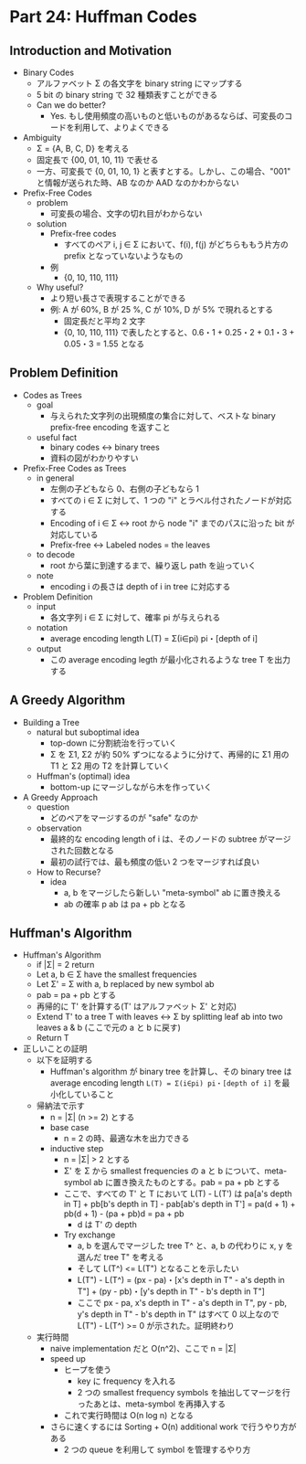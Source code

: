 # Part 24: Huffman Codes

## Introduction and Motivation

- Binary Codes
  - アルファベット Σ の各文字を binary string にマップする
  - 5 bit の binary string で 32 種類表すことができる
  - Can we do better?
    - Yes. もし使用頻度の高いものと低いものがあるならば、可変長のコードを利用して、よりよくできる
- Ambiguity
  - Σ = {A, B, C, D} を考える
  - 固定長で {00, 01, 10, 11} で表せる
  - 一方、可変長で {0, 01, 10, 1} と表すとする。しかし、この場合、"001" と情報が送られた時、AB なのか AAD なのかわからない
- Prefix-Free Codes
  - problem
    - 可変長の場合、文字の切れ目がわからない
  - solution
    - Prefix-free codes
      - すべてのペア i, j ∈ Σ において、f(i), f(j) がどちらももう片方の prefix となっていないようなもの
    - 例
      - {0, 10, 110, 111}
  - Why useful?
    - より短い長さで表現することができる
    - 例: A が 60%, B が 25 %, C が 10%, D が 5% で現れるとする
      - 固定長だと平均 2 文字
      - {0, 10, 110, 111} で表したとすると、0.6・1 + 0.25・2 + 0.1・3 + 0.05・3 = 1.55 となる

## Problem Definition

- Codes as Trees
  - goal
    - 与えられた文字列の出現頻度の集合に対して、ベストな binary prefix-free encoding を返すこと
  - useful fact
    - binary codes <-> binary trees
    - 資料の図がわかりやすい
- Prefix-Free Codes as Trees
  - in general
    - 左側の子どもなら 0、右側の子どもなら 1
    - すべての i ∈ Σ に対して、1 つの "i" とラベル付されたノードが対応する
    - Encoding of i ∈ Σ <-> root から node "i" までのパスに沿った bit が対応している
    - Prefix-free <-> Labeled nodes = the leaves
  - to decode
    - root から葉に到達するまで、繰り返し path を辿っていく
  - note
    - encoding i の長さは depth of i in tree に対応する
- Problem Definition
  - input
    - 各文字列 i ∈ Σ に対して、確率 pi が与えられる
  - notation
    - average encoding length L(T) = Σ(i∈pi) pi・[depth of i]
  - output
    - この average encoding legth が最小化されるような tree T を出力する

## A Greedy Algorithm

- Building a Tree
  - natural but suboptimal idea
    - top-down に分割統治を行っていく
    - Σ を Σ1, Σ2 が約 50% ずつになるように分けて、再帰的に Σ1 用の T1 と Σ2 用の T2 を計算していく
  - Huffman's (optimal) idea
    - bottom-up にマージしながら木を作っていく
- A Greedy Approach
  - question
    - どのペアをマージするのが "safe" なのか
  - observation
    - 最終的な encoding length of i は、そのノードの subtree がマージされた回数となる
    - 最初の試行では、最も頻度の低い 2 つをマージすれば良い
  - How to Recurse?
    - idea
      - a, b をマージしたら新しい "meta-symbol" ab に置き換える
      - ab の確率 p ab は pa + pb となる

## Huffman's Algorithm

- Huffman's Algorithm
  - if |Σ| = 2 return
  - Let a, b ∈ Σ have the smallest frequencies
  - Let Σ' = Σ with a, b replaced by new symbol ab
  - pab = pa + pb とする
  - 再帰的に T' を計算する(T' はアルファベット Σ' と対応)
  - Extend T' to a tree T with leaves <-> Σ by splitting leaf ab into two leaves a & b (ここで元の a と b に戻す)
  - Return T
- 正しいことの証明
  - 以下を証明する
    - Huffman's algorithm が binary tree を計算し、その binary tree は average encoding length `L(T) = Σ(i∈pi) pi・[depth of i]` を最小化していること
  - 帰納法で示す
    - n = |Σ| (n >= 2) とする
    - base case
      - n = 2 の時、最適な木を出力できる
    - inductive step
      - n = |Σ| > 2 とする
      - Σ' を Σ から smallest frequencies の a と b について、meta-symbol ab に置き換えたものとする。pab = pa + pb とする
      - ここで、すべての T' と T において L(T) - L(T') は pa[a's depth in T] + pb[b's depth in T] - pab[ab's depth in T'] = pa(d + 1) + pb(d + 1) - (pa + pb)d = pa + pb
        - d は T' の depth
      - Try exchange
        - a, b を選んでマージした tree T^ と、a, b の代わりに x, y を選んだ tree T" を考える
        - そして L(T^) <= L(T") となることを示したい
        - L(T") - L(T^) = (px - pa)・[x's depth in T" - a's depth in T"] + (py - pb)・[y's depth in T" - b's depth in T"]
        - ここで px - pa, x's depth in T" - a's depth in T", py - pb, y's depth in T" - b's depth in T" はすべて 0 以上なので L(T") - L(T^) >= 0 が示された。証明終わり
  - 実行時間
    - naive implementation だと O(n^2)、ここで n = |Σ|
    - speed up
      - ヒープを使う
        - key に frequency を入れる
        - 2 つの smallest frequency symbols を抽出してマージを行ったあとは、meta-symbol を再挿入する
      - これで実行時間は O(n log n) となる
    - さらに速くするには Sorting + O(n) additional work で行うやり方がある
      - 2 つの queue を利用して symbol を管理するやり方
